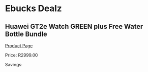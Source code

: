
# Ebucks Dealz
## Huawei GT2e Watch GREEN plus Free Water Bottle Bundle
[Product Page](https://www.ebucks.com/web/shop/productSelected.do?prodId=1211817019&catId=842823972)

Price: R2999.00

Savings: 


	